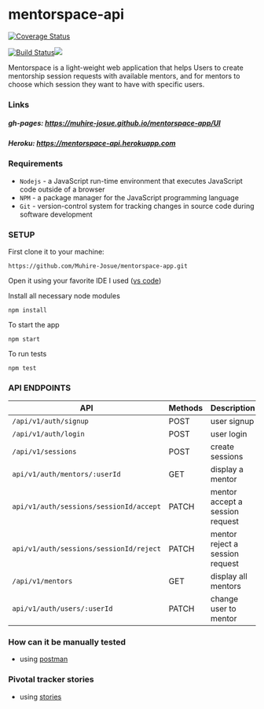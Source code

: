 # mentorspace-api
[![Coverage Status](https://coveralls.io/repos/github/Muhire-Josue/mentorspace-api/badge.svg?branch=bg-travis-168074919)](https://coveralls.io/github/Muhire-Josue/mentorspace-api?branch=bg-travis-168074919)

[![Build Status](https://travis-ci.org/Muhire-Josue/mentorspace-app.svg?branch=develop)](https://travis-ci.org/Muhire-Josue/mentorspace-app)<a href="https://codeclimate.com/github/Muhire-Josue/mentorspace-app/maintainability"><img src="https://api.codeclimate.com/v1/badges/80aafc2c40cc2dc82307/maintainability" /></a>

Mentorspace is a light-weight web application that helps Users to create mentorship session requests with
available mentors, and for mentors to choose which session they want to have with specific users.

### Links
##### gh-pages:  https://muhire-josue.github.io/mentorspace-app/UI
##### Heroku: https://mentorspace-api.herokuapp.com

### Requirements

- `Nodejs` - a JavaScript run-time environment that executes JavaScript code outside of a browser
- `NPM` - a package manager for the JavaScript programming language
- `Git` - version-control system for tracking changes in source code during software development

### SETUP
First clone it to your machine: 

```
https://github.com/Muhire-Josue/mentorspace-app.git
```

Open it using your favorite IDE
I used ([vs code](https://code.visualstudio.com/download))

Install all necessary node modules
```
npm install
```
To start the app
```
npm start
```
To run tests
```
npm test
```
### API ENDPOINTS
| API | Methods  | Description  |
| ------- | --- | --- |
| `/api/v1/auth/signup` | POST | user signup |
| `/api/v1/auth/login` | POST | user login |
| `/api/v1/sessions` | POST | create sessions |
| `api/v1/auth/mentors/:userId` | GET | display a mentor |
| `api/v1/auth/sessions/sessionId/accept` | PATCH | mentor accept a session request |
| `api/v1/auth/sessions/sessionId/reject` | PATCH | mentor reject a session request |
| `/api/v1/mentors` | GET | display all mentors |
| `api/v1/auth/users/:userId` | PATCH | change user to mentor |
### How can it be manually tested
- using [postman](https://www.getpostman.com/downloads/)

### Pivotal tracker stories
- using [stories](https://www.pivotaltracker.com/n/projects/2384182)
